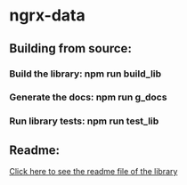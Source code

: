 # ngrx-data

## Building from source:

### Build the library: npm run build_lib
### Generate the docs: npm run g_docs
### Run library tests: npm run test_lib

## Readme:
[Click here to see the readme file of the library](./projects/ngrx-data-lib/README.md)
